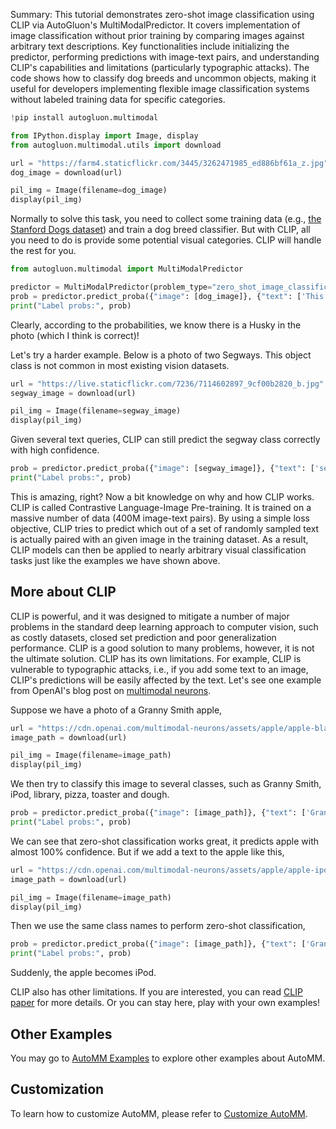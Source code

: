 Summary: This tutorial demonstrates zero-shot image classification using CLIP via AutoGluon's MultiModalPredictor. It covers implementation of image classification without prior training by comparing images against arbitrary text descriptions. Key functionalities include initializing the predictor, performing predictions with image-text pairs, and understanding CLIP's capabilities and limitations (particularly typographic attacks). The code shows how to classify dog breeds and uncommon objects, making it useful for developers implementing flexible image classification systems without labeled training data for specific categories.

```python
!pip install autogluon.multimodal

```


```python
from IPython.display import Image, display
from autogluon.multimodal.utils import download

url = "https://farm4.staticflickr.com/3445/3262471985_ed886bf61a_z.jpg"
dog_image = download(url)

pil_img = Image(filename=dog_image)
display(pil_img)
```

Normally to solve this task, you need to collect some training data (e.g., [the Stanford Dogs dataset](http://vision.stanford.edu/aditya86/ImageNetDogs/)) and train a dog breed classifier. But with CLIP, all you need to do is provide some potential visual categories. CLIP will handle the rest for you.


```python
from autogluon.multimodal import MultiModalPredictor

predictor = MultiModalPredictor(problem_type="zero_shot_image_classification")
prob = predictor.predict_proba({"image": [dog_image]}, {"text": ['This is a Husky', 'This is a Golden Retriever', 'This is a German Sheperd', 'This is a Samoyed.']})
print("Label probs:", prob)
```

Clearly, according to the probabilities, we know there is a Husky in the photo (which I think is correct)!

Let's try a harder example. Below is a photo of two Segways. This object class is not common in most existing vision datasets.


```python
url = "https://live.staticflickr.com/7236/7114602897_9cf00b2820_b.jpg"
segway_image = download(url)

pil_img = Image(filename=segway_image)
display(pil_img)
```

Given several text queries, CLIP can still predict the segway class correctly with high confidence.


```python
prob = predictor.predict_proba({"image": [segway_image]}, {"text": ['segway', 'bicycle', 'wheel', 'car']})
print("Label probs:", prob)
```

This is amazing, right? Now a bit knowledge on why and how CLIP works. CLIP is called Contrastive Language-Image Pre-training. It is trained on a massive number of data (400M image-text pairs). By using a simple loss objective, CLIP tries to predict which out of a set of randomly sampled text is actually paired with an given image in the training dataset. As a result, CLIP models can then be applied to nearly arbitrary visual classification tasks just like the examples we have shown above.

## More about CLIP

CLIP is powerful, and it was designed to mitigate a number of major problems in the standard deep learning approach to computer vision, such as costly datasets, closed set prediction and poor generalization performance. CLIP is a good solution to many problems, however, it is not the ultimate solution. CLIP has its own limitations. For example, CLIP is vulnerable to typographic attacks, i.e., if you add some text to an image, CLIP's predictions will be easily affected by the text. Let's see one example from OpenAI's blog post on [multimodal neurons](https://openai.com/blog/multimodal-neurons/).

Suppose we have a photo of a Granny Smith apple,


```python
url = "https://cdn.openai.com/multimodal-neurons/assets/apple/apple-blank.jpg"
image_path = download(url)

pil_img = Image(filename=image_path)
display(pil_img)
```

We then try to classify this image to several classes, such as Granny Smith, iPod, library, pizza, toaster and dough.


```python
prob = predictor.predict_proba({"image": [image_path]}, {"text": ['Granny Smith', 'iPod', 'library', 'pizza', 'toaster', 'dough']})
print("Label probs:", prob)
```

We can see that zero-shot classification works great, it predicts apple with almost 100% confidence. But if we add a text to the apple like this,


```python
url = "https://cdn.openai.com/multimodal-neurons/assets/apple/apple-ipod.jpg"
image_path = download(url)

pil_img = Image(filename=image_path)
display(pil_img)
```

Then we use the same class names to perform zero-shot classification,


```python
prob = predictor.predict_proba({"image": [image_path]}, {"text": ['Granny Smith', 'iPod', 'library', 'pizza', 'toaster', 'dough']})
print("Label probs:", prob)
```

Suddenly, the apple becomes iPod.

CLIP also has other limitations. If you are interested, you can read [CLIP paper](https://arxiv.org/abs/2103.00020) for more details. Or you can stay here, play with your own examples!

## Other Examples

You may go to [AutoMM Examples](https://github.com/autogluon/autogluon/tree/master/examples/automm) to explore other examples about AutoMM.

## Customization

To learn how to customize AutoMM, please refer to [Customize AutoMM](../advanced_topics/customization.ipynb).
